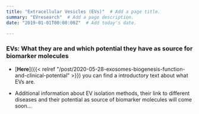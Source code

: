 ```yaml
---
title: "Extracellular Vesicles (EVs)"  # Add a page title.
summary: "EVresearch"  # Add a page description.
date: "2019-01-01T00:00:00Z"  # Add today's date.

---
```


### EVs: What they are and which potential they have as source for biomarker molecules
 
 

- [__Here__]({{< relref "/post/2020-05-28-exosomes-biogenesis-function-and-clinical-potential" >}}) you can find a introductory text about what EVs are.

- Additional information about EV isolation methods, their link to different diseases and their potential as source of biomarker molecules will come soon...